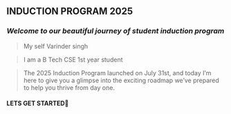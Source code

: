 ## **INDUCTION PROGRAM 2025**
### *Welcome to our beautiful journey of student induction program*

> My self Varinder singh

> I am a B Tech CSE 1st year student

> The 2025 Induction Program launched on July 31st, and today I’m here to give you a glimpse into the exciting roadmap we’ve prepared to help you thrive from day one.
#### LETS GET STARTED🎉
